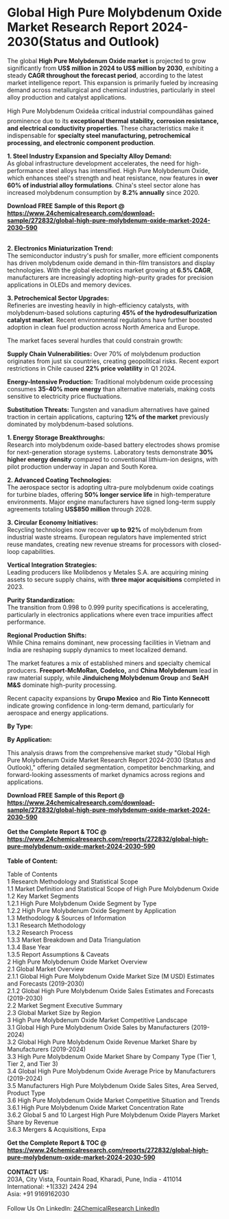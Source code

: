 <h1>Global High Pure Molybdenum Oxide Market Research Report 2024-2030(Status and Outlook)</h1><p>The global <strong>High Pure Molybdenum Oxide market</strong> is projected to grow significantly from <strong>US$ million in 2024 to US$ million by 2030</strong>, exhibiting a steady <strong>CAGR throughout the forecast period</strong>, according to the latest market intelligence report. This expansion is primarily fueled by increasing demand across metallurgical and chemical industries, particularly in steel alloy production and catalyst applications.</p><p>High Pure Molybdenum Oxideâa critical industrial compoundâhas gained prominence due to its <strong>exceptional thermal stability, corrosion resistance, and electrical conductivity properties</strong>. These characteristics make it indispensable for <strong>specialty steel manufacturing, petrochemical processing, and electronic component production</strong>.</p><p><strong>1. Steel Industry Expansion and Specialty Alloy Demand:</strong><br>
As global infrastructure development accelerates, the need for high-performance steel alloys has intensified. High Pure Molybdenum Oxide, which enhances steel's strength and heat resistance, now features in <strong>over 60% of industrial alloy formulations</strong>. China's steel sector alone has increased molybdenum consumption by <strong>8.2% annually</strong> since 2020.</p><div><b>Download FREE Sample of this Report @ 
            <a href="https://www.24chemicalresearch.com/download-sample/272832/global-high-pure-molybdenum-oxide-market-2024-2030-590">
            https://www.24chemicalresearch.com/download-sample/272832/global-high-pure-molybdenum-oxide-market-2024-2030-590</a></b></div><br><p><strong>2. Electronics Miniaturization Trend:</strong><br>
The semiconductor industry's push for smaller, more efficient components has driven molybdenum oxide demand in thin-film transistors and display technologies. With the global electronics market growing at <strong>6.5% CAGR</strong>, manufacturers are increasingly adopting high-purity grades for precision applications in OLEDs and memory devices.</p><p><strong>3. Petrochemical Sector Upgrades:</strong><br>
Refineries are investing heavily in high-efficiency catalysts, with molybdenum-based solutions capturing <strong>45% of the hydrodesulfurization catalyst market</strong>. Recent environmental regulations have further boosted adoption in clean fuel production across North America and Europe.</p><p>The market faces several hurdles that could constrain growth:</p><p><strong>Supply Chain Vulnerabilities:</strong> Over 70% of molybdenum production originates from just six countries, creating geopolitical risks. Recent export restrictions in Chile caused <strong>22% price volatility</strong> in Q1 2024.</p><p><strong>Energy-Intensive Production:</strong> Traditional molybdenum oxide processing consumes <strong>35-40% more energy</strong> than alternative materials, making costs sensitive to electricity price fluctuations.</p><p><strong>Substitution Threats:</strong> Tungsten and vanadium alternatives have gained traction in certain applications, capturing <strong>12% of the market</strong> previously dominated by molybdenum-based solutions.</p><p><strong>1. Energy Storage Breakthroughs:</strong><br>
Research into molybdenum oxide-based battery electrodes shows promise for next-generation storage systems. Laboratory tests demonstrate <strong>30% higher energy density</strong> compared to conventional lithium-ion designs, with pilot production underway in Japan and South Korea.</p><p><strong>2. Advanced Coating Technologies:</strong><br>
The aerospace sector is adopting ultra-pure molybdenum oxide coatings for turbine blades, offering <strong>50% longer service life</strong> in high-temperature environments. Major engine manufacturers have signed long-term supply agreements totaling <strong>US$850 million</strong> through 2028.</p><p><strong>3. Circular Economy Initiatives:</strong><br>
Recycling technologies now recover <strong>up to 92%</strong> of molybdenum from industrial waste streams. European regulators have implemented strict reuse mandates, creating new revenue streams for processors with closed-loop capabilities.</p><p><strong>Vertical Integration Strategies:</strong><br>
    Leading producers like Molibdenos y Metales S.A. are acquiring mining assets to secure supply chains, with <strong>three major acquisitions</strong> completed in 2023.</p><p><strong>Purity Standardization:</strong><br>
    The transition from 0.998 to 0.999 purity specifications is accelerating, particularly in electronics applications where even trace impurities affect performance.</p><p><strong>Regional Production Shifts:</strong><br>
    While China remains dominant, new processing facilities in Vietnam and India are reshaping supply dynamics to meet localized demand.</p><p>The market features a mix of established miners and specialty chemical producers. <strong>Freeport-McMoRan, Codelco,</strong> and <strong>China Molybdenum</strong> lead in raw material supply, while <strong>Jinduicheng Molybdenum Group</strong> and <strong>SeAH M&amp;S</strong> dominate high-purity processing.</p><p>Recent capacity expansions by <strong>Grupo Mexico</strong> and <strong>Rio Tinto Kennecott</strong> indicate growing confidence in long-term demand, particularly for aerospace and energy applications.</p><p><strong>By Type:</strong></p><p><strong>By Application:</strong></p><p>This analysis draws from the comprehensive market study "Global High Pure Molybdenum Oxide Market Research Report 2024-2030 (Status and Outlook)," offering detailed segmentation, competitor benchmarking, and forward-looking assessments of market dynamics across regions and applications.</p><div><b>Download FREE Sample of this Report @ 
            <a href="https://www.24chemicalresearch.com/download-sample/272832/global-high-pure-molybdenum-oxide-market-2024-2030-590">
            https://www.24chemicalresearch.com/download-sample/272832/global-high-pure-molybdenum-oxide-market-2024-2030-590</a></b></div><br><div><b>Get the Complete Report & TOC @ 
            <a href="https://www.24chemicalresearch.com/reports/272832/global-high-pure-molybdenum-oxide-market-2024-2030-590">
            https://www.24chemicalresearch.com/reports/272832/global-high-pure-molybdenum-oxide-market-2024-2030-590</a></b></div><br>
            <b>Table of Content:</b><p>Table of Contents<br />
1 Research Methodology and Statistical Scope<br />
1.1 Market Definition and Statistical Scope of High Pure Molybdenum Oxide<br />
1.2 Key Market Segments<br />
1.2.1 High Pure Molybdenum Oxide Segment by Type<br />
1.2.2 High Pure Molybdenum Oxide Segment by Application<br />
1.3 Methodology & Sources of Information<br />
1.3.1 Research Methodology<br />
1.3.2 Research Process<br />
1.3.3 Market Breakdown and Data Triangulation<br />
1.3.4 Base Year<br />
1.3.5 Report Assumptions & Caveats<br />
2 High Pure Molybdenum Oxide Market Overview<br />
2.1 Global Market Overview<br />
2.1.1 Global High Pure Molybdenum Oxide Market Size (M USD) Estimates and Forecasts (2019-2030)<br />
2.1.2 Global High Pure Molybdenum Oxide Sales Estimates and Forecasts (2019-2030)<br />
2.2 Market Segment Executive Summary<br />
2.3 Global Market Size by Region<br />
3 High Pure Molybdenum Oxide Market Competitive Landscape<br />
3.1 Global High Pure Molybdenum Oxide Sales by Manufacturers (2019-2024)<br />
3.2 Global High Pure Molybdenum Oxide Revenue Market Share by Manufacturers (2019-2024)<br />
3.3 High Pure Molybdenum Oxide Market Share by Company Type (Tier 1, Tier 2, and Tier 3)<br />
3.4 Global High Pure Molybdenum Oxide Average Price by Manufacturers (2019-2024)<br />
3.5 Manufacturers High Pure Molybdenum Oxide Sales Sites, Area Served, Product Type<br />
3.6 High Pure Molybdenum Oxide Market Competitive Situation and Trends<br />
3.6.1 High Pure Molybdenum Oxide Market Concentration Rate<br />
3.6.2 Global 5 and 10 Largest High Pure Molybdenum Oxide Players Market Share by Revenue<br />
3.6.3 Mergers & Acquisitions, Expa</p><div><b>Get the Complete Report & TOC @ 
            <a href="https://www.24chemicalresearch.com/reports/272832/global-high-pure-molybdenum-oxide-market-2024-2030-590">
            https://www.24chemicalresearch.com/reports/272832/global-high-pure-molybdenum-oxide-market-2024-2030-590</a></b></div><br><b>CONTACT US:</b><br>
            203A, City Vista, Fountain Road, Kharadi, Pune, India - 411014<br>
            International: +1(332) 2424 294<br>
            Asia: +91 9169162030 <br><br>
            Follow Us On LinkedIn: <a href="https://www.linkedin.com/company/24chemicalresearch/">24ChemicalResearch LinkedIn</a>
